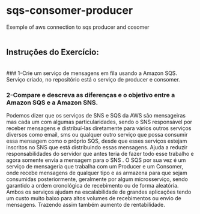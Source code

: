 # sqs-consomer-producer
Exemple of aws connection to sqs producer and cosomer
<br><br>
## Instruções do Exercício:
<br>
### 1-Crie um serviço de mensagens em fila usando a Amazon SQS.
Serviço criado, no repositório está o serviço de producer e consomer.

### 2-Compare e descreva as diferenças e o objetivo entre a Amazon SQS e a Amazon SNS.

Podemos dizer que os serviços de SNS e SQS da AWS são mensageiras mas cada um com algumas particularidades, sendo o SNS responsável por receber mensagens 
e distribuí-las diretamente para vários outros serviços diversos como email, sms ou qualquer outro serviço que possa consumir essa mensagem como o próprio 
SQS, desde que esses serviços estejam inscritos no SNS que está distribuindo essas mensagens. Ajuda a reduzir responsabilidades do servidor que antes teria 
de fazer todo esse trabalho e agora somente envia a mensagem para o SNS . O SQS por sua vez é um serviço de mensageria que trabalha com um Producer e um 
Consomer, onde recebe mensagens de qualquer tipo e as armazena para que sejam consumidas posteriormente, geralmente por algum microsserviço, sendo 
garantido a ordem cronológica de recebimento ou de forma aleatória. Ambos os serviços ajudam na escalabilidade de grandes aplicações tendo um custo muito 
baixo para altos volumes de recebimentos ou envio de mensagens. Trazendo assim também aumento de rentabilidade.
